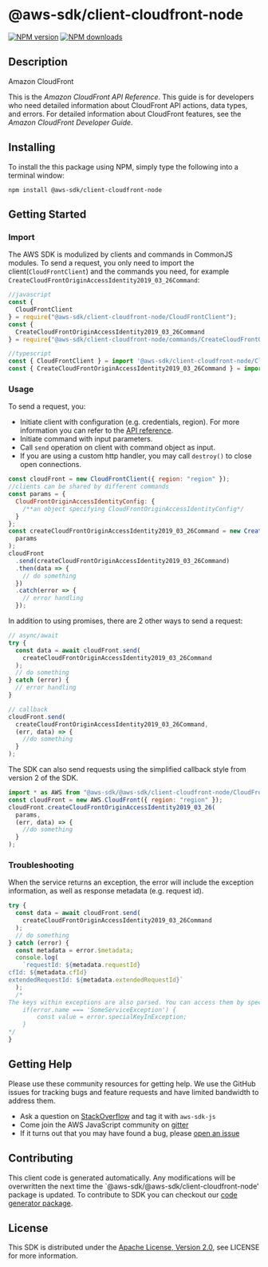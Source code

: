 # @aws-sdk/client-cloudfront-node

[![NPM version](https://img.shields.io/npm/v/@aws-sdk/client-cloudfront-node/preview.svg)](https://www.npmjs.com/package/@aws-sdk/client-cloudfront-node)
[![NPM downloads](https://img.shields.io/npm/dm/@aws-sdk/client-cloudfront-node.svg)](https://www.npmjs.com/package/@aws-sdk/client-cloudfront-node)

## Description

<fullname>Amazon CloudFront</fullname> <p>This is the <i>Amazon CloudFront API Reference</i>. This guide is for developers who need detailed information about CloudFront API actions, data types, and errors. For detailed information about CloudFront features, see the <i>Amazon CloudFront Developer Guide</i>.</p>

## Installing

To install the this package using NPM, simply type the following into a terminal window:

```
npm install @aws-sdk/client-cloudfront-node
```

## Getting Started

### Import

The AWS SDK is modulized by clients and commands in CommonJS modules. To send a request, you only need to import the client(`CloudFrontClient`) and the commands you need, for example `CreateCloudFrontOriginAccessIdentity2019_03_26Command`:

```javascript
//javascript
const {
  CloudFrontClient
} = require("@aws-sdk/client-cloudfront-node/CloudFrontClient");
const {
  CreateCloudFrontOriginAccessIdentity2019_03_26Command
} = require("@aws-sdk/client-cloudfront-node/commands/CreateCloudFrontOriginAccessIdentity2019_03_26Command");
```

```javascript
//typescript
const { CloudFrontClient } = import '@aws-sdk/client-cloudfront-node/CloudFrontClient';
const { CreateCloudFrontOriginAccessIdentity2019_03_26Command } = import '@aws-sdk/client-cloudfront-node/commands/CreateCloudFrontOriginAccessIdentity2019_03_26Command';
```

### Usage

To send a request, you:

- Initiate client with configuration (e.g. credentials, region). For more information you can refer to the [API reference][].
- Initiate command with input parameters.
- Call `send` operation on client with command object as input.
- If you are using a custom http handler, you may call `destroy()` to close open connections.

```javascript
const cloudFront = new CloudFrontClient({ region: "region" });
//clients can be shared by different commands
const params = {
  CloudFrontOriginAccessIdentityConfig: {
    /**an object specifying CloudFrontOriginAccessIdentityConfig*/
  }
};
const createCloudFrontOriginAccessIdentity2019_03_26Command = new CreateCloudFrontOriginAccessIdentity2019_03_26Command(
  params
);
cloudFront
  .send(createCloudFrontOriginAccessIdentity2019_03_26Command)
  .then(data => {
    // do something
  })
  .catch(error => {
    // error handling
  });
```

In addition to using promises, there are 2 other ways to send a request:

```javascript
// async/await
try {
  const data = await cloudFront.send(
    createCloudFrontOriginAccessIdentity2019_03_26Command
  );
  // do something
} catch (error) {
  // error handling
}
```

```javascript
// callback
cloudFront.send(
  createCloudFrontOriginAccessIdentity2019_03_26Command,
  (err, data) => {
    //do something
  }
);
```

The SDK can also send requests using the simplified callback style from version 2 of the SDK.

```javascript
import * as AWS from "@aws-sdk/@aws-sdk/client-cloudfront-node/CloudFront";
const cloudFront = new AWS.CloudFront({ region: "region" });
cloudFront.createCloudFrontOriginAccessIdentity2019_03_26(
  params,
  (err, data) => {
    //do something
  }
);
```

### Troubleshooting

When the service returns an exception, the error will include the exception information, as well as response metadata (e.g. request id).

```javascript
try {
  const data = await cloudFront.send(
    createCloudFrontOriginAccessIdentity2019_03_26Command
  );
  // do something
} catch (error) {
  const metadata = error.$metadata;
  console.log(
    `requestId: ${metadata.requestId}
cfId: ${metadata.cfId}
extendedRequestId: ${metadata.extendedRequestId}`
  );
  /*
The keys within exceptions are also parsed. You can access them by specifying exception names:
    if(error.name === 'SomeServiceException') {
        const value = error.specialKeyInException;
    }
*/
}
```

## Getting Help

Please use these community resources for getting help. We use the GitHub issues for tracking bugs and feature requests and have limited bandwidth to address them.

- Ask a question on [StackOverflow](https://stackoverflow.com/questions/tagged/aws-sdk-js) and tag it with `aws-sdk-js`
- Come join the AWS JavaScript community on [gitter](https://gitter.im/aws/aws-sdk-js-v3)
- If it turns out that you may have found a bug, please [open an issue](https://github.com/aws/aws-sdk-js-v3/issues)

## Contributing

This client code is generated automatically. Any modifications will be overwritten the next time the `@aws-sdk/@aws-sdk/client-cloudfront-node' package is updated. To contribute to SDK you can checkout our [code generator package][].

## License

This SDK is distributed under the
[Apache License, Version 2.0](http://www.apache.org/licenses/LICENSE-2.0),
see LICENSE for more information.

[code generator package]: https://github.com/aws/aws-sdk-js-v3/tree/master/packages/service-types-generator
[api reference]: https://docs.aws.amazon.com/AWSJavaScriptSDK/latest/
